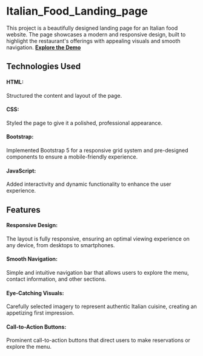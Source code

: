 # Italian_Food_Landing_page
This project is a beautifully designed landing page for an Italian food website. The page showcases a modern and responsive design, built to highlight the restaurant's offerings with appealing visuals and smooth navigation.
[**Explore the Demo**](https://mujahid191.github.io/Italian_Food_Landing_page/)
## Technologies Used
#### HTML:
Structured the content and layout of the page.
#### CSS:
Styled the page to give it a polished, professional appearance.
#### Bootstrap:
Implemented Bootstrap 5 for a responsive grid system and pre-designed components to ensure a mobile-friendly experience.
#### JavaScript:
Added interactivity and dynamic functionality to enhance the user experience.
## Features

#### Responsive Design:
The layout is fully responsive, ensuring an optimal viewing experience on any device, from desktops to smartphones.
#### Smooth Navigation:
Simple and intuitive navigation bar that allows users to explore the menu, contact information, and other sections.
#### Eye-Catching Visuals:
Carefully selected imagery to represent authentic Italian cuisine, creating an appetizing first impression.
#### Call-to-Action Buttons:
Prominent call-to-action buttons that direct users to make reservations or explore the menu.
